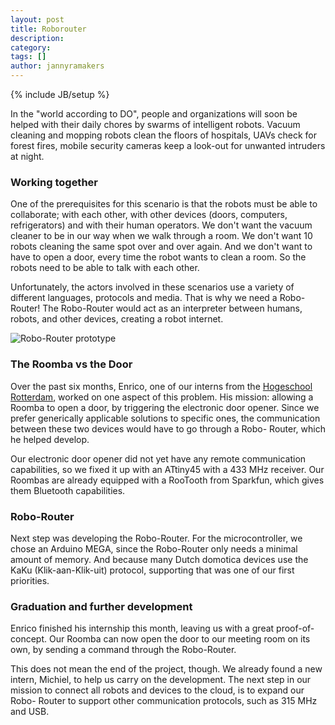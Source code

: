 ```yaml
---
layout: post
title: Roborouter
description: 
category: 
tags: []
author: jannyramakers
---
```

{% include JB/setup %}

In the "world according to DO", people and organizations will soon be helped
with their daily chores by swarms of intelligent robots. Vacuum cleaning and
mopping robots clean the floors of hospitals, UAVs check for forest fires,
mobile security cameras keep a look-out for unwanted intruders at night.

###  Working together

One of the prerequisites for this scenario is that the robots must be able to
collaborate; with each other, with other devices (doors, computers,
refrigerators) and with their human operators. We don't want the vacuum
cleaner to be in our way when we walk through a room. We don't want 10 robots
cleaning the same spot over and over again. And we don't want to have to open
a door, every time the robot wants to clean a room. So the robots need to be
able to talk with each other.

Unfortunately, the actors involved in these scenarios use a variety of
different languages, protocols and media. That is why we need a Robo-Router!
The Robo-Router would act as an interpreter between humans, robots, and other
devices, creating a robot internet.

![Robo-Router prototype](\[$dl-reference=/groups/10157/portlets/20/file-entries/39818/1.0.xml$\])

###  The Roomba vs the Door

Over the past six months, Enrico, one of our interns from the [Hogeschool Rotterdam](http://www.hogeschoolrotterdam.nl/opleidingen/technische-informatica/voltijd), worked on one aspect of this problem. His mission:
allowing a Roomba to open a door, by triggering the electronic door opener.
Since we prefer generically applicable solutions to specific ones, the
communication between these two devices would have to go through a Robo-
Router, which he helped develop.

Our electronic door opener did not yet have any remote communication
capabilities, so we  fixed it up with an ATtiny45 with a 433 MHz receiver. Our
Roombas are already equipped with a RooTooth from Sparkfun, which gives them
Bluetooth capabilities.

###  Robo-Router

Next step was developing the Robo-Router. For the microcontroller, we chose an
Arduino MEGA, since the Robo-Router only needs a minimal amount of memory. And
because many Dutch domotica devices use the KaKu (Klik-aan-Klik-uit) protocol,
supporting that was one of our first priorities.

###  Graduation and further development

Enrico finished his internship this month, leaving us with a great proof-of-
concept. Our Roomba can now open the door to our meeting room on its own, by
sending a command through the Robo-Router.

This does not mean the end of the project, though. We already found a new
intern, Michiel, to help us carry on the development. The next step in our
mission to connect all robots and devices to the cloud, is to expand our Robo-
Router to support other communication protocols, such as 315 MHz and USB.


